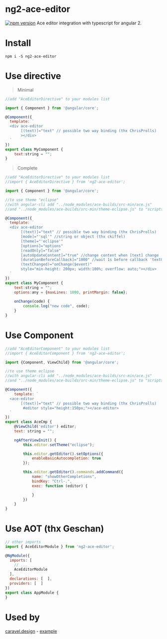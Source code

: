 # ng2-ace-editor

[![npm version](https://badge.fury.io/js/ng2-ace-editor.svg)](https://www.npmjs.com/package/ng2-ace-editor) 
Ace editor integration with typescript for angular 2.

# Install
`npm i -S ng2-ace-editor`

# Use directive

> Minimal

```js
//add "AceEditorDirective" to your modules list

import { Component } from '@angular/core';

@Component({
  template: `
  <div ace-editor
       [(text)]="text" // possible two way binding (thx ChrisProlls)
       ></div>
  `
})
export class MyComponent {
    text:string = "";
}
```

> Complete

```js
//add "AceEditorDirective" to your modules list
//import { AceEditorDirective } from 'ng2-ace-editor';

import { Component } from '@angular/core';

//to use theme "eclipse"
//with angular-cli add "../node_modules/ace-builds/src-min/ace.js" 
//and "../node_modules/ace-builds/src-min/theme-eclipse.js" to "scripts" var into the file angular-cli.json

@Component({
  template: `
  <div ace-editor
       [(text)]="text" // possible two way binding (thx ChrisProlls)
       [mode]="'sql'" //string or object (thx ckiffel)
       [theme]="'eclipse'"
       [options]="options"
       [readOnly]="false"
       [autoUpdateContent]="true" //change content when [text] change
       [durationBeforeCallback]="1000" //wait 1s before callback 'textChanged' sends new value
       (textChanged)="onChange($event)"
       style="min-height: 200px; width:100%; overflow: auto;"></div>
  `
})
export class MyComponent {
    text:string = "";
    options:any = {maxLines: 1000, printMargin: false};
    
    onChange(code) {
        console.log("new code", code);
    }
}
```

# Use Component

```js
//add "AceEditorComponent" to your modules list
//import { AceEditorComponent } from 'ng2-ace-editor';

import {Component, ViewChild} from '@angular/core';

//to use theme eclipse
//with angular-cli add "../node_modules/ace-builds/src-min/ace.js" 
//and "../node_modules/ace-builds/src-min/theme-eclipse.js" to "scripts" var into the file angular-cli.json

@Component({
    template: `
  <ace-editor
       [(text)]="text" // possible two way binding (thx ChrisProlls)
        #editor style="height:150px;"></ace-editor>
  `
})
export class AceCmp {
    @ViewChild('editor') editor;
    text: string = "";

    ngAfterViewInit() {
        this.editor.setTheme("eclipse");

        this.editor.getEditor().setOptions({
            enableBasicAutocompletion: true
        });

        this.editor.getEditor().commands.addCommand({
            name: "showOtherCompletions",
            bindKey: "Ctrl-.",
            exec: function (editor) {

            }
        })
    }
}
```

# Use AOT (thx Geschan)
```js
// other imports
import { AceEditorModule } from 'ng2-ace-editor';

@NgModule({
  imports: [
    // ...
    AceEditorModule
  ],
  declarations: [  ],
  providers: [  ]
})
export class AppModule {
}
```

# Used by
[caravel.design](https://www.caravel.design) - [example](https://app.caravel.design/p/58/sample-user-research/s/316/ab-testing/codeSample/184/button-a)
